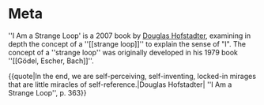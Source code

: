 # Meta

''I Am a Strange Loop' is a 2007 book by [Douglas Hofstadter](https://en.wikipedia.org/wiki/Douglas_Hofstadter), examining in depth the concept of a ''[[strange loop]]'' to explain the sense of "I". The concept of a ''strange loop'' was originally developed in his 1979 book ''[[Gödel, Escher, Bach]]''.

{{quote|In the end, we are self-perceiving, self-inventing, locked-in mirages that are little miracles of self-reference.|Douglas Hofstadter| ''I Am a Strange Loop'', p. 363}}

